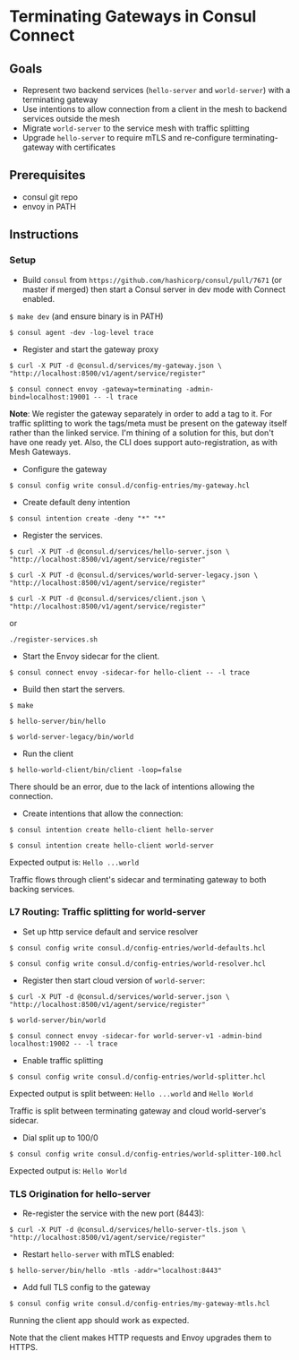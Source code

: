 # Terminating Gateways in Consul Connect

## Goals
- Represent two backend services (`hello-server` and `world-server`) with a terminating gateway
- Use intentions to allow connection from a client in the mesh to backend services outside the mesh
- Migrate `world-server` to the service mesh with traffic splitting
- Upgrade `hello-server` to require mTLS and re-configure terminating-gateway with certificates

## Prerequisites
- consul git repo
- envoy in PATH

## Instructions
### Setup
* Build `consul` from `https://github.com/hashicorp/consul/pull/7671` (or master if merged) then start a Consul server in dev mode with Connect enabled.

`$ make dev` (and ensure binary is in PATH)

`$ consul agent -dev -log-level trace`

* Register and start the gateway proxy

`$ curl -X PUT -d @consul.d/services/my-gateway.json \
    "http://localhost:8500/v1/agent/service/register"`

`$ consul connect envoy -gateway=terminating -admin-bind=localhost:19001 -- -l trace`

**Note**: We register the gateway separately in order to add a tag to it. For traffic splitting to work the tags/meta must be present on the gateway itself rather than the linked service. I'm thining of a solution for this, but don't have one ready yet. Also, the CLI does support auto-registration, as with Mesh Gateways. 

* Configure the gateway

`$ consul config write consul.d/config-entries/my-gateway.hcl`

* Create default deny intention

`$ consul intention create -deny "*" "*"`

* Register the services.

`$ curl -X PUT -d @consul.d/services/hello-server.json \
    "http://localhost:8500/v1/agent/service/register"`
    
`$ curl -X PUT -d @consul.d/services/world-server-legacy.json \
    "http://localhost:8500/v1/agent/service/register"`

`$ curl -X PUT -d @consul.d/services/client.json \
    "http://localhost:8500/v1/agent/service/register"`

or

`./register-services.sh`

* Start the Envoy sidecar for the client.

`$ consul connect envoy -sidecar-for hello-client -- -l trace`

* Build then start the servers.

`$ make`

`$ hello-server/bin/hello`

`$ world-server-legacy/bin/world`

* Run the client

`$ hello-world-client/bin/client -loop=false`

There should be an error, due to the lack of intentions allowing the connection.

* Create intentions that allow the connection:

`$ consul intention create hello-client hello-server`

`$ consul intention create hello-client world-server`

Expected output is: `Hello ...world`

Traffic flows through client's sidecar and terminating gateway to both backing services.

### L7 Routing: Traffic splitting for world-server

* Set up http service default and service resolver

`$ consul config write consul.d/config-entries/world-defaults.hcl`

`$ consul config write consul.d/config-entries/world-resolver.hcl`

* Register then start cloud version of `world-server`:

`$ curl -X PUT -d @consul.d/services/world-server.json \
    "http://localhost:8500/v1/agent/service/register"`

`$ world-server/bin/world`

`$ consul connect envoy -sidecar-for world-server-v1 -admin-bind localhost:19002 -- -l trace` 

* Enable traffic splitting

`$ consul config write consul.d/config-entries/world-splitter.hcl`

Expected output is split between: `Hello ...world` and `Hello World`

Traffic is split between terminating gateway and cloud world-server's sidecar.

* Dial split up to 100/0

`$ consul config write consul.d/config-entries/world-splitter-100.hcl`

Expected output is: `Hello World`

### TLS Origination for hello-server

* Re-register the service with the new port (8443):

`$ curl -X PUT -d @consul.d/services/hello-server-tls.json \
    "http://localhost:8500/v1/agent/service/register"`

* Restart `hello-server` with mTLS enabled:

`$ hello-server/bin/hello -mtls -addr="localhost:8443"`

* Add full TLS config to the gateway

`$ consul config write consul.d/config-entries/my-gateway-mtls.hcl`

Running the client app should work as expected.

Note that the client makes HTTP requests and Envoy upgrades them to HTTPS.
